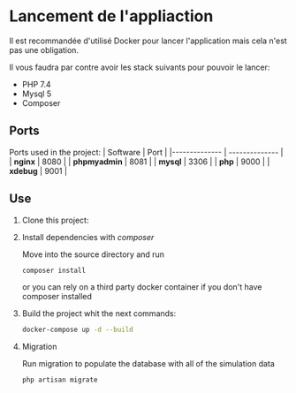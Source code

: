 # Lancement de l'appliaction

Il est recommandée d'utilisé Docker pour lancer l'application mais cela n'est pas une obligation.

Il vous faudra par contre avoir les stack suivants pour pouvoir le lancer:

* PHP 7.4
* Mysql 5
* Composer


## Ports

Ports used in the project:
| Software | Port |
|-------------- | -------------- |
| **nginx** | 8080 |
| **phpmyadmin** | 8081 |
| **mysql** | 3306 |
| **php** | 9000 |
| **xdebug** | 9001 |

## Use

1. Clone this project:

2. Install dependencies with *composer*

   Move into the source directory and run 

   ```sh
   composer install
   ```

   or you can rely on a third party docker container if you don't have composer installed

3. Build the project whit the next commands:

   ```sh
   docker-compose up -d --build
   ```

4. Migration

   Run migration to populate the database with all of the simulation data

   ```sh
   php artisan migrate
   ```
